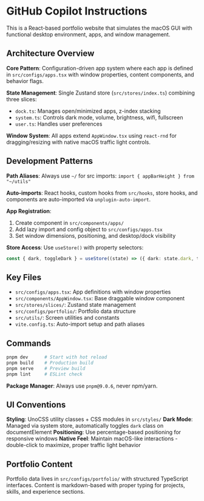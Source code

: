 # GitHub Copilot Instructions

This is a React-based portfolio website that simulates the macOS GUI with functional desktop environment, apps, and window management.

## Architecture Overview

**Core Pattern**: Configuration-driven app system where each app is defined in `src/configs/apps.tsx` with window properties, content components, and behavior flags.

**State Management**: Single Zustand store (`src/stores/index.ts`) combining three slices:
- `dock.ts`: Manages open/minimized apps, z-index stacking
- `system.ts`: Controls dark mode, volume, brightness, wifi, fullscreen
- `user.ts`: Handles user preferences

**Window System**: All apps extend `AppWindow.tsx` using `react-rnd` for dragging/resizing with native macOS traffic light controls.

## Development Patterns

**Path Aliases**: Always use `~/` for src imports: `import { appBarHeight } from "~/utils"`

**Auto-imports**: React hooks, custom hooks from `src/hooks`, store hooks, and components are auto-imported via `unplugin-auto-import`.

**App Registration**: 
1. Create component in `src/components/apps/`
2. Add lazy import and config object to `src/configs/apps.tsx`
3. Set window dimensions, positioning, and desktop/dock visibility

**Store Access**: Use `useStore()` with property selectors:
```typescript
const { dark, toggleDark } = useStore((state) => ({ dark: state.dark, toggleDark: state.toggleDark }));
```

## Key Files

- `src/configs/apps.tsx`: App definitions with window properties
- `src/components/AppWindow.tsx`: Base draggable window component  
- `src/stores/slices/`: Zustand state management
- `src/configs/portfolio/`: Portfolio data structure
- `src/utils/`: Screen utilities and constants
- `vite.config.ts`: Auto-import setup and path aliases

## Commands

```bash
pnpm dev      # Start with hot reload
pnpm build    # Production build
pnpm serve    # Preview build
pnpm lint     # ESLint check
```

**Package Manager**: Always use `pnpm@9.0.6`, never npm/yarn.

## UI Conventions

**Styling**: UnoCSS utility classes + CSS modules in `src/styles/`
**Dark Mode**: Managed via system store, automatically toggles `dark` class on documentElement
**Positioning**: Use percentage-based positioning for responsive windows
**Native Feel**: Maintain macOS-like interactions - double-click to maximize, proper traffic light behavior

## Portfolio Content

Portfolio data lives in `src/configs/portfolio/` with structured TypeScript interfaces. Content is markdown-based with proper typing for projects, skills, and experience sections.
